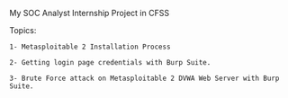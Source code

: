 My SOC Analyst Internship Project in CFSS

Topics:

    1- Metasploitable 2 Installation Process

    2- Getting login page credentials with Burp Suite.

    3- Brute Force attack on Metasploitable 2 DVWA Web Server with Burp Suite.
